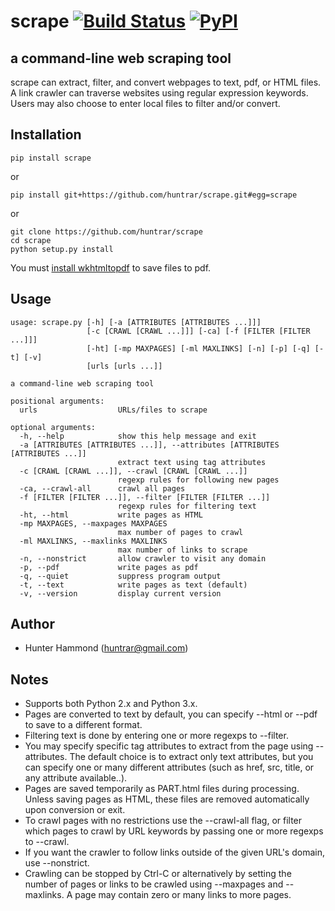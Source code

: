 # scrape [![Build Status](https://travis-ci.org/huntrar/scrape.svg?branch=master)](https://travis-ci.org/huntrar/scrape) [![PyPI](https://img.shields.io/pypi/dm/scrape.svg?style=flat)]()

## a command-line web scraping tool

scrape can extract, filter, and convert webpages to text, pdf, or HTML files. A link crawler can traverse websites using regular expression keywords. Users may also choose to enter local files to filter and/or convert.

## Installation
    pip install scrape

or

    pip install git+https://github.com/huntrar/scrape.git#egg=scrape

or

    git clone https://github.com/huntrar/scrape
    cd scrape
    python setup.py install

You must [install wkhtmltopdf](https://github.com/pdfkit/pdfkit/wiki/Installing-WKHTMLTOPDF) to save files to pdf.

## Usage
    usage: scrape.py [-h] [-a [ATTRIBUTES [ATTRIBUTES ...]]]
                     [-c [CRAWL [CRAWL ...]]] [-ca] [-f [FILTER [FILTER ...]]]
                     [-ht] [-mp MAXPAGES] [-ml MAXLINKS] [-n] [-p] [-q] [-t] [-v]
                     [urls [urls ...]]
    
    a command-line web scraping tool
    
    positional arguments:
      urls                  URLs/files to scrape
    
    optional arguments:
      -h, --help            show this help message and exit
      -a [ATTRIBUTES [ATTRIBUTES ...]], --attributes [ATTRIBUTES [ATTRIBUTES ...]]
                            extract text using tag attributes
      -c [CRAWL [CRAWL ...]], --crawl [CRAWL [CRAWL ...]]
                            regexp rules for following new pages
      -ca, --crawl-all      crawl all pages
      -f [FILTER [FILTER ...]], --filter [FILTER [FILTER ...]]
                            regexp rules for filtering text
      -ht, --html           write pages as HTML
      -mp MAXPAGES, --maxpages MAXPAGES
                            max number of pages to crawl
      -ml MAXLINKS, --maxlinks MAXLINKS
                            max number of links to scrape
      -n, --nonstrict       allow crawler to visit any domain
      -p, --pdf             write pages as pdf
      -q, --quiet           suppress program output
      -t, --text            write pages as text (default)
      -v, --version         display current version

## Author
* Hunter Hammond (huntrar@gmail.com)

## Notes
* Supports both Python 2.x and Python 3.x.
* Pages are converted to text by default, you can specify --html or --pdf to save to a different format.
* Filtering text is done by entering one or more regexps to --filter.
* You may specify specific tag attributes to extract from the page using --attributes. The default choice is to extract only text attributes, but you can specify one or many different attributes (such as href, src, title, or any attribute available..).
* Pages are saved temporarily as PART.html files during processing. Unless saving pages as HTML, these files are removed automatically upon conversion or exit.
* To crawl pages with no restrictions use the --crawl-all flag, or filter which pages to crawl by URL keywords by passing one or more regexps to --crawl.
* If you want the crawler to follow links outside of the given URL's domain, use --nonstrict.
* Crawling can be stopped by Ctrl-C or alternatively by setting the number of pages or links to be crawled using --maxpages and --maxlinks. A page may contain zero or many links to more pages.
